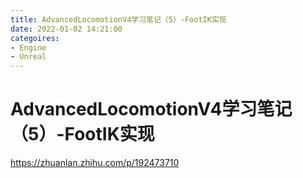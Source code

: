 ```yaml
---
title: AdvancedLocomotionV4学习笔记（5）-FootIK实现
date: 2022-01-02 14:21:00
categoires:
- Engine
- Unreal
---
```


# AdvancedLocomotionV4学习笔记（5）-FootIK实现

https://zhuanlan.zhihu.com/p/192473710